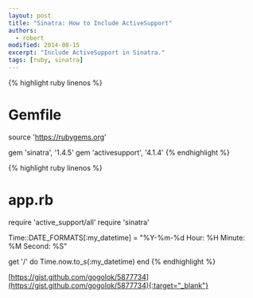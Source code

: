 ```yaml
---
layout: post
title: "Sinatra: How to Include ActiveSupport"
authors:
  - robert
modified: 2014-08-15
excerpt: "Include ActiveSupport in Sinatra."
tags: [ruby, sinatra]
---
```


{% highlight ruby linenos %}
# Gemfile
source 'https://rubygems.org'

gem 'sinatra', '1.4.5'
gem 'activesupport', '4.1.4'
{% endhighlight %}

{% highlight ruby linenos %}
# app.rb
require 'active_support/all'
require 'sinatra'

Time::DATE_FORMATS[:my_datetime] = "%Y-%m-%d Hour: %H Minute: %M Second: %S"

get '/' do
  Time.now.to_s(:my_datetime)
end
{% endhighlight %}

[https://gist.github.com/gogolok/5877734](https://gist.github.com/gogolok/5877734){:target="_blank"}
